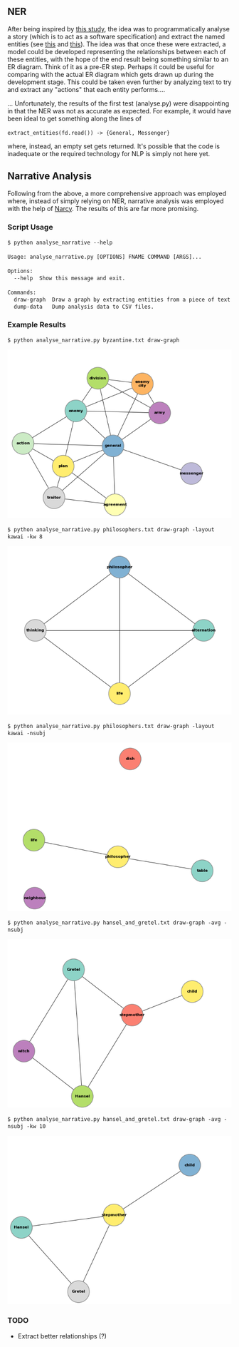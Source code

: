 ## NER

After being inspired by [this study](https://journals.plos.org/plosone/article?id=10.1371/journal.pone.0226025), the idea was to programmatically analyse a story (which is to act as a software specification) and extract the named entities (see [this](https://github.com/flairNLP/flair) and [this](https://home.aveek.io/blog/post/finding-main-characters/)). The idea was that once these were extracted, a model could be developed representing the relationships between each of these entities, with the hope of the end result being something similar to an ER diagram. Think of it as a pre-ER step. Perhaps it could be useful for comparing with the actual ER diagram which gets drawn up during the development stage. This could be taken even further by analyzing text to try and extract any "actions" that each entity performs....

... Unfortunately, the results of the first test (analyse.py) were disappointing in that the NER was not as accurate as expected. For example, it would have been ideal to get something along the lines of

`
extract_entities(fd.read()) -> {General, Messenger}
`

where, instead, an empty set gets returned. It's possible that the code is inadequate or the required technology for NLP is simply not here yet.


## Narrative Analysis

Following from the above, a more comprehensive approach was employed where, instead of simply relying on NER, narrative analysis was employed with the help of [Narcy](https://github.com/sztal/narcy#readme). The results of this are far more promising.


### Script Usage

```
$ python analyse_narrative --help

Usage: analyse_narrative.py [OPTIONS] FNAME COMMAND [ARGS]...

Options:
  --help  Show this message and exit.

Commands:
  draw-graph  Draw a graph by extracting entities from a piece of text
  dump-data   Dump analysis data to CSV files.
```

### Example Results

```
$ python analyse_narrative.py byzantine.txt draw-graph
```
![graph](img/byzantine.txt.graph.png)

```
$ python analyse_narrative.py philosophers.txt draw-graph -layout kawai -kw 8
```
![graph](img/philosophers.txt.graph_kawai_kw8.png)

```
$ python analyse_narrative.py philosophers.txt draw-graph -layout kawai -nsubj
```
![graph](img/philosophers.txt.graph_kawai_nsubj.png)

```
$ python analyse_narrative.py hansel_and_gretel.txt draw-graph -avg -nsubj
```
![graph](img/hansel_and_gretel.txt.graph_avg_nsubj.png)

```
$ python analyse_narrative.py hansel_and_gretel.txt draw-graph -avg -nsubj -kw 10
```
![graph](img/hansel_and_gretel.txt.graph_kw10_avg_nsubj.png)


### TODO

* Extract better relationships (?)

